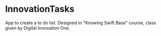 # InnovationTasks
App to create a to do list. Designed in "Knowing Swift Base" course, class given by Digital Innovation One.
